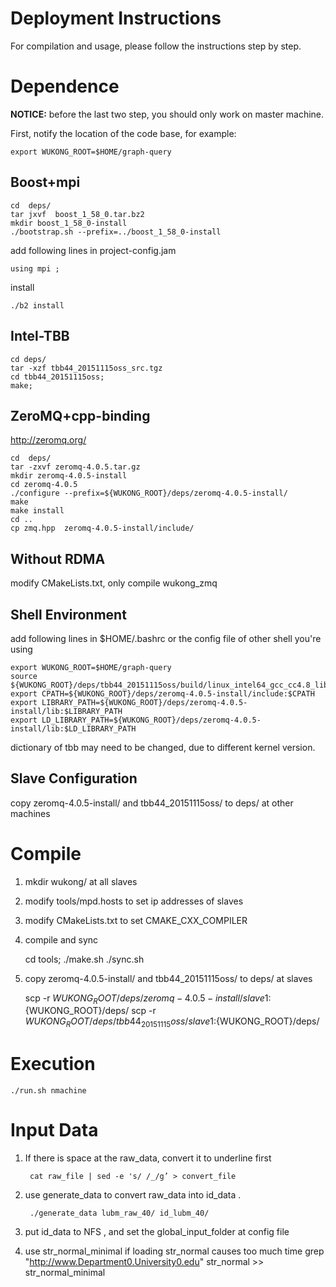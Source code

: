 # Deployment Instructions

For compilation and usage, please follow the instructions step by step.

# Dependence

**NOTICE:**  before the last two step, you should only work on master machine.

First, notify the location of the code base, for example:

    export WUKONG_ROOT=$HOME/graph-query

## Boost+mpi

    cd  deps/
    tar jxvf  boost_1_58_0.tar.bz2  
    mkdir boost_1_58_0-install
    ./bootstrap.sh --prefix=../boost_1_58_0-install  

add following lines in project-config.jam  

    using mpi ;  

install

    ./b2 install  


## Intel-TBB

    cd deps/
    tar -xzf tbb44_20151115oss_src.tgz  
    cd tbb44_20151115oss;  
    make;  

## ZeroMQ+cpp-binding

http://zeromq.org/

    cd  deps/
    tar -zxvf zeromq-4.0.5.tar.gz
    mkdir zeromq-4.0.5-install
    cd zeromq-4.0.5
    ./configure --prefix=${WUKONG_ROOT}/deps/zeromq-4.0.5-install/
    make
    make install
    cd ..
    cp zmq.hpp  zeromq-4.0.5-install/include/

## Without RDMA

modify CMakeLists.txt, only compile wukong_zmq

## Shell Environment
add following lines in $HOME/.bashrc or the config file of other shell you're using

    export WUKONG_ROOT=$HOME/graph-query
    source ${WUKONG_ROOT}/deps/tbb44_20151115oss/build/linux_intel64_gcc_cc4.8_libc2.19_kernel3.18.24+_release/tbbvars.sh
    export CPATH=${WUKONG_ROOT}/deps/zeromq-4.0.5-install/include:$CPATH
    export LIBRARY_PATH=${WUKONG_ROOT}/deps/zeromq-4.0.5-install/lib:$LIBRARY_PATH
    export LD_LIBRARY_PATH=${WUKONG_ROOT}/deps/zeromq-4.0.5-install/lib:$LD_LIBRARY_PATH

dictionary of tbb may need to be changed, due to different kernel version.

## Slave Configuration

copy zeromq-4.0.5-install/ and tbb44_20151115oss/ to deps/ at other machines

# Compile

1. mkdir wukong/ at all slaves
2. modify tools/mpd.hosts to set ip addresses of slaves
3. modify CMakeLists.txt to set CMAKE_CXX_COMPILER
4. compile and sync  

    cd tools;
    ./make.sh
    ./sync.sh
5. copy zeromq-4.0.5-install/ and tbb44_20151115oss/ to deps/ at slaves

    scp -r ${WUKONG_ROOT}/deps/zeromq-4.0.5-install/ slave1:${WUKONG_ROOT}/deps/
    scp -r ${WUKONG_ROOT}/deps/tbb44_20151115oss/ slave1:${WUKONG_ROOT}/deps/

# Execution

    ./run.sh nmachine

# Input Data

1. If there is space at the raw_data, convert it to underline first

        cat raw_file | sed -e 's/ /_/g’ > convert_file
2. use generate_data to convert raw_data into id_data .

        ./generate_data lubm_raw_40/ id_lubm_40/
3. put id_data to NFS , and set the global_input_folder at config file

4. use str_normal_minimal if loading str_normal causes too much time
    grep "<http://www.Department0.University0.edu>" str_normal >> str_normal_minimal
